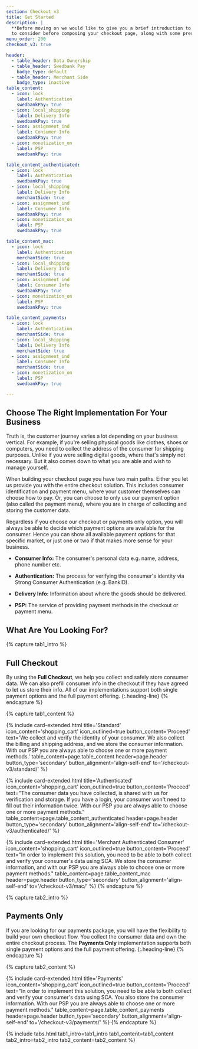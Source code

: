 ```yaml
---
section: Checkout v3
title: Get Started
description: |
  **Before moving on we would like to give you a brief introduction to what you need
  to consider before composing your checkout page, along with some prerequisites.**
menu_order: 200
checkout_v3: true

header:
  - table_header: Data Ownership
  - table_header: Swedbank Pay
    badge_type: default
  - table_header: Merchant Side
    badge_type: inactive
table_content:
  - icon: lock
    label: Authentication
    swedbankPay: true
  - icon: local_shipping
    label: Delivery Info
    swedbankPay: true
  - icon: assignment_ind
    label: Consumer Info
    swedbankPay: true
  - icon: monetization_on
    label: PSP
    swedbankPay: true

table_content_authenticated:
  - icon: lock
    label: Authentication
    swedbankPay: true
  - icon: local_shipping
    label: Delivery Info
    merchantSide: true
  - icon: assignment_ind
    label: Consumer Info
    swedbankPay: true
  - icon: monetization_on
    label: PSP
    swedbankPay: true

table_content_mac:
  - icon: lock
    label: Authentication
    merchantSide: true
  - icon: local_shipping
    label: Delivery Info
    merchantSide: true
  - icon: assignment_ind
    label: Consumer Info
    swedbankPay: true
  - icon: monetization_on
    label: PSP
    swedbankPay: true

table_content_payments:
  - icon: lock
    label: Authentication
    merchantSide: true
  - icon: local_shipping
    label: Delivery Info
    merchantSide: true
  - icon: assignment_ind
    label: Consumer Info
    merchantSide: true
  - icon: monetization_on
    label: PSP
    swedbankPay: true

---
```


## Choose The Right Implementation For Your Business

Truth is, the customer journey varies a lot depending on your business
vertical. For example, if you're selling physical goods like clothes, shoes or
computers, you need to collect the address of the consumer for shipping
purposes. Unlike if you were selling digital goods, where that's simply not
necessary. But it also comes down to what you are able and wish to manage
yourself.

When building your checkout page you have two main paths. Either you let us
provide you with the entire checkout solution. This includes consumer
identification and payment menu, where your customer themselves can choose how
to pay. Or, you can choose to only use our payment option (also called the
payment menu), where you are in charge of collecting and storing the customer
data.

Regardless if you choose our checkout or payments only option, you will always
be able to decide which payment options are available for the consumer. Hence
you can show all available payment options for that specific market, or just one
or two if that makes more sense for your business.

-   **Consumer Info:** The consumer's personal data e.g. name, address, phone
    number etc.

-   **Authentication:** The process for verifying the consumer's identity via
    Strong Consumer Authentication (e.g. BankID).

-   **Delivery Info:** Information about where the goods should be delivered.

-   **PSP:** The service of providing payment methods in the checkout or payment
    menu.

## What Are You Looking For?

{% capture tab1_intro %}

## Full Checkout

By using the **Full Checkout**, we help you collect and safely store consumer
data. We can also prefill consumer info in the checkout if they have agreed to
let us store their info. All of our implementations support both single payment
options and the full payment offering.
{:.heading-line}
{% endcapture %}

{% capture tab1_content %}

{% include card-extended.html
  title='Standard'
  icon_content='shopping_cart'
  icon_outlined=true
  button_content='Proceed'
  text='We collect and verify the identity of your consumer. We also collect the billing and shipping address, and we store the consumer information. With our PSP you are always able to choose one or more payment methods.'
  table_content=page.table_content
  header=page.header
  button_type='secondary'
  button_alignment='align-self-end'
  to='/checkout-v3/standard/'
  %}

{% include card-extended.html
  title='Authenticated'
  icon_content='shopping_cart'
  icon_outlined=true
  button_content='Proceed'
  text="The consumer data you have collected, is shared with us for verification and
  storage. If you have a login, your consumer won't need to fill out their
  information twice. With our PSP you are always able to choose one or more
  payment methods."
  table_content=page.table_content_authenticated
  header=page.header
  button_type='secondary'
  button_alignment='align-self-end'
  to='/checkout-v3/authenticated/'
%}

{% include card-extended.html
  title='Merchant Authenticated Consumer'
  icon_content='shopping_cart'
  icon_outlined=true
  button_content='Proceed'
  text="In order to implement this solution, you need to be able to both collect and
  verify your consumer's data using SCA. We store the consumer information, and
  with our PSP you are always able to choose one or more payment methods."
  table_content=page.table_content_mac
  header=page.header
  button_type='secondary'
  button_alignment='align-self-end'
  to='/checkout-v3/mac/'
%}
{% endcapture %}

{% capture tab2_intro %}

## Payments Only

If you are looking for our payments package, you will have the flexibility to
build your own checkout flow. You collect the consumer data and own the entire
checkout process. The **Payments Only** implementation supports both single
payment options and the full payment offering.
{:.heading-line}
{% endcapture %}

{% capture tab2_content %}

{% include card-extended.html
  title='Payments'
  icon_content='shopping_cart'
  icon_outlined=true
  button_content='Proceed'
  text="In order to implement this solution, you need to be able to both collect and
  verify your consumer's data using SCA. You also store the consumer information.
  With our PSP you are always able to choose one or more payment methods."
  table_content=page.table_content_payments
  header=page.header
  button_type='secondary'
  button_alignment='align-self-end'
  to='/checkout-v3/payments/'
%}
{% endcapture %}

{% include tabs.html
  tab1_intro=tab1_intro
  tab1_content=tab1_content
  tab2_intro=tab2_intro
  tab2_content=tab2_content
  %}
